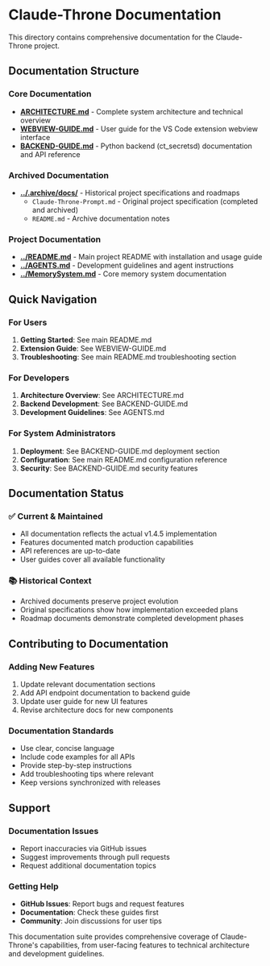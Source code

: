 # Claude-Throne Documentation

This directory contains comprehensive documentation for the Claude-Throne project.

## Documentation Structure

### Core Documentation
- **[ARCHITECTURE.md](./ARCHITECTURE.md)** - Complete system architecture and technical overview
- **[WEBVIEW-GUIDE.md](./WEBVIEW-GUIDE.md)** - User guide for the VS Code extension webview interface
- **[BACKEND-GUIDE.md](./BACKEND-GUIDE.md)** - Python backend (ct_secretsd) documentation and API reference

### Archived Documentation
- **[../.archive/docs/](../.archive/docs/)** - Historical project specifications and roadmaps
  - `Claude-Throne-Prompt.md` - Original project specification (completed and archived)
  - `README.md` - Archive documentation notes

### Project Documentation
- **[../README.md](../README.md)** - Main project README with installation and usage guide
- **[../AGENTS.md](../AGENTS.md)** - Development guidelines and agent instructions
- **[../MemorySystem.md](../MemorySystem.md)** - Core memory system documentation

## Quick Navigation

### For Users
1. **Getting Started**: See main README.md
2. **Extension Guide**: See WEBVIEW-GUIDE.md
3. **Troubleshooting**: See main README.md troubleshooting section

### For Developers
1. **Architecture Overview**: See ARCHITECTURE.md
2. **Backend Development**: See BACKEND-GUIDE.md
3. **Development Guidelines**: See AGENTS.md

### For System Administrators
1. **Deployment**: See BACKEND-GUIDE.md deployment section
2. **Configuration**: See main README.md configuration reference
3. **Security**: See BACKEND-GUIDE.md security features

## Documentation Status

### ✅ Current & Maintained
- All documentation reflects the actual v1.4.5 implementation
- Features documented match production capabilities
- API references are up-to-date
- User guides cover all available functionality

### 📚 Historical Context
- Archived documents preserve project evolution
- Original specifications show how implementation exceeded plans
- Roadmap documents demonstrate completed development phases

## Contributing to Documentation

### Adding New Features
1. Update relevant documentation sections
2. Add API endpoint documentation to backend guide
3. Update user guide for new UI features
4. Revise architecture docs for new components

### Documentation Standards
- Use clear, concise language
- Include code examples for all APIs
- Provide step-by-step instructions
- Add troubleshooting tips where relevant
- Keep versions synchronized with releases

## Support

### Documentation Issues
- Report inaccuracies via GitHub issues
- Suggest improvements through pull requests
- Request additional documentation topics

### Getting Help
- **GitHub Issues**: Report bugs and request features
- **Documentation**: Check these guides first
- **Community**: Join discussions for user tips

This documentation suite provides comprehensive coverage of Claude-Throne's capabilities, from user-facing features to technical architecture and development guidelines.
